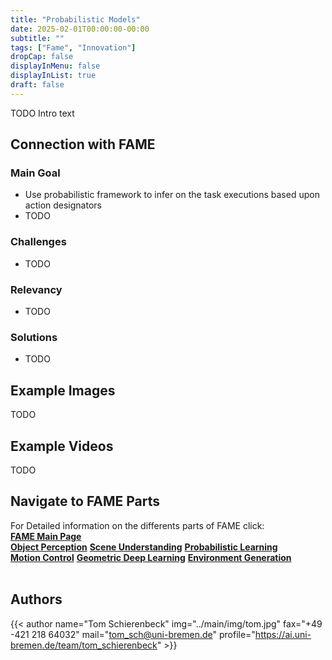 ```yaml
---
title: "Probabilistic Models"
date: 2025-02-01T00:00:00-00:00
subtitle: ""
tags: ["Fame", "Innovation"]
dropCap: false
displayInMenu: false
displayInList: true
draft: false
---
```


TODO Intro text

## Connection with FAME

### Main Goal

- Use probabilistic framework to infer on the task executions based upon action designators
- TODO


### Challenges

- TODO


### Relevancy

- TODO


### Solutions

- TODO


## Example Images

TODO


## Example Videos

TODO


## Navigate to FAME Parts

<div>
  For Detailed information on the differents parts of FAME click:<br>
  <div class="btn-group" style="width:100%">
    <a class="btn btn-primary" style="width:100%;" target="_blank" href="../"><b>FAME Main Page</b></a>
  </div>
  <div class="btn-group" style="width:100%">
    <a class="btn btn-success" style="width:33.3%;" target="_blank" href="../perception"><b>Object Perception</b></a>
    <a class="btn btn-success" style="width:33.3%;" target="_blank" href="../scene_understanding"><b>Scene Understanding</b></a>
    <a class="btn btn-success" style="width:33.3%;" target="_blank" href="../probabilistic_learning"><b>Probabilistic Learning</b></a>
  </div>
  <div class="btn-group" style="width:100%">
    <a class="btn btn-success" style="width:33.3%;" target="_blank" href="../motion_control"><b>Motion Control</b></a>
    <a class="btn btn-success" style="width:33.3%;" target="_blank" href="../geometric_learning"><b>Geometric Deep Learning</b></a>
    <a class="btn btn-success" style="width:33.3%;" target="_blank" href="../enviroment"><b>Environment Generation</b></a>
  </div>
</div>
<br>


## Authors

{{< author name="Tom Schierenbeck" img="../main/img/tom.jpg" fax="+49 -421 218 64032" mail="tom_sch@uni-bremen.de" profile="https://ai.uni-bremen.de/team/tom_schierenbeck" >}}


